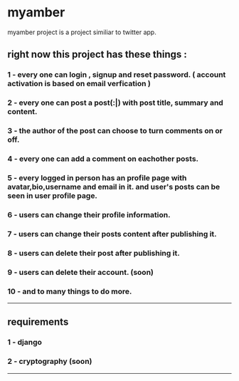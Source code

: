 # myamber
myamber project is a project similiar to twitter app.
## right now this project has these things :
### 1 - every one can login , signup and reset password. ( account activation is based on email verfication )
### 2 - every one can post a post(:|) with post title, summary and content.
### 3 - the author of the post can choose to turn comments on or off.
### 4 - every one can add a comment on eachother posts.
### 5 - every logged in person has an profile page with avatar,bio,username and email in it. and user's posts can be seen in user profile page.
### 6 - users can change their profile information.
### 7 - users can change their posts content after publishing it.
### 8 - users can delete their post after publishing it.
### 9 - users can delete their account. (soon)
### 10 - and to many things to do more.
---
## requirements
### 1 - django
### 2 - cryptography (soon)
---

